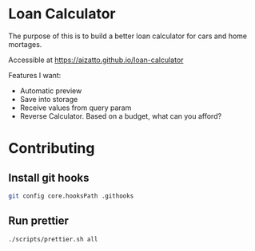 # Loan Calculator

The purpose of this is to build a better loan calculator for cars and home mortages.

Accessible at https://aizatto.github.io/loan-calculator

Features I want:

- Automatic preview
- Save into storage
- Receive values from query param
- Reverse Calculator. Based on a budget, what can you afford?

# Contributing

## Install git hooks

```sh
git config core.hooksPath .githooks
```

## Run prettier

```sh
./scripts/prettier.sh all
```
